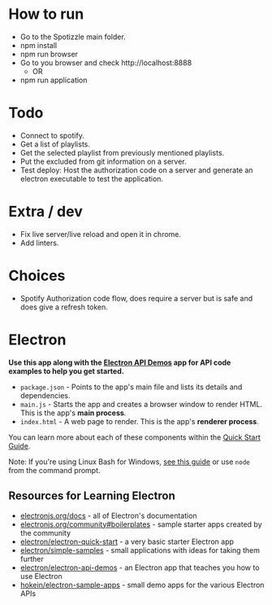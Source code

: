 # How to run
- Go to the Spotizzle main folder.
- npm install
- npm run browser
- Go to you browser and check http://localhost:8888
    - OR
- npm run application

# Todo
- Connect to spotify.
- Get a list of playlists.
- Get the selected playlist from previously mentioned playlists.
- Put the excluded from git information on a server.
- Test deploy: Host the authorization code on a server and generate an electron executable to test the application.

# Extra / dev
- Fix live server/live reload and open it in chrome.
- Add linters.

# Choices
- Spotify Authorization code flow, does require a server but is safe and does give a refresh token. 

# Electron
**Use this app along with the [Electron API Demos](https://electronjs.org/#get-started) app for API code examples to help you get started.**

- `package.json` - Points to the app's main file and lists its details and dependencies.
- `main.js` - Starts the app and creates a browser window to render HTML. This is the app's **main process**.
- `index.html` - A web page to render. This is the app's **renderer process**.

You can learn more about each of these components within the [Quick Start Guide](https://electronjs.org/docs/tutorial/quick-start).

Note: If you're using Linux Bash for Windows, [see this guide](https://www.howtogeek.com/261575/how-to-run-graphical-linux-desktop-applications-from-windows-10s-bash-shell/) or use `node` from the command prompt.

## Resources for Learning Electron
- [electronjs.org/docs](https://electronjs.org/docs) - all of Electron's documentation
- [electronjs.org/community#boilerplates](https://electronjs.org/community#boilerplates) - sample starter apps created by the community
- [electron/electron-quick-start](https://github.com/electron/electron-quick-start) - a very basic starter Electron app
- [electron/simple-samples](https://github.com/electron/simple-samples) - small applications with ideas for taking them further
- [electron/electron-api-demos](https://github.com/electron/electron-api-demos) - an Electron app that teaches you how to use Electron
- [hokein/electron-sample-apps](https://github.com/hokein/electron-sample-apps) - small demo apps for the various Electron APIs

